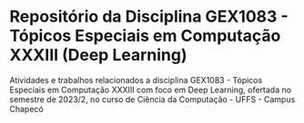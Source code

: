 # Repositório da Disciplina GEX1083 - Tópicos Especiais em Computação XXXIII (Deep Learning)
Atividades e trabalhos relacionados a disciplina GEX1083 - Tópicos Especiais em Computação XXXIII com foco em Deep Learning, ofertada no semestre de 2023/2, no curso de Ciência da Computação - UFFS - Campus Chapecó
